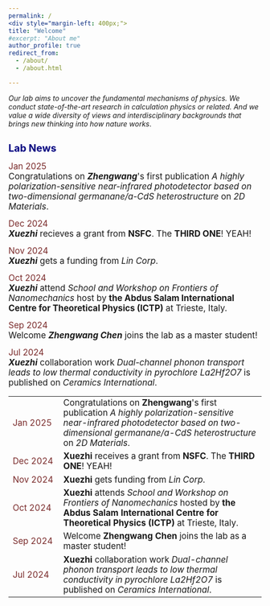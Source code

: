 ```yaml
---
permalink: /
<div style="margin-left: 400px;">
title: "Welcome"
#excerpt: "About me"
author_profile: true
redirect_from: 
  - /about/
  - /about.html

---
```






*Our lab aims to uncover the fundamental mechanisms of physics. We conduct state-of-the-art research in calculation physics or related. And we value a wide diversity of views and interdisciplinary backgrounds that brings new thinking into how nature works*.

<h1 style="color:	#000080; font-size: 20px;">Lab News</h1>

<span style="font-size:17px; color:	#7a2b2b;">Jan 2025  </span>  
<span style="font-size:17px">Congratulations on ***Zhengwang***'s first publication *A highly polarization-sensitive near-infrared photodetector based on two-dimensional germanane/a-CdS heterostructure* on *2D Materials*.</span>

<span style="font-size:17px; color:	#7a2b2b;">Dec 2024  </span>  
<span style="font-size:17px">***Xuezhi*** recieves a grant from **NSFC**. The **THIRD ONE**! YEAH! </span>  

<span style="font-size:17px; color:	#7a2b2b;">Nov 2024  </span>  
<span style="font-size:17px">***Xuezhi*** gets a funding from *Lin Corp*.</span>

<span style="font-size:17px; color:	#7a2b2b;">Oct 2024  </span>  
<span style="font-size:17px">***Xuezhi*** attend *School and Workshop on Frontiers of Nanomechanics* host by **the Abdus Salam International Centre for Theoretical Physics (ICTP)** at Trieste, Italy.</span>

<span style="font-size:17px; color:	#7a2b2b;">Sep 2024  </span>  
<span style="font-size:17px">Welcome ***Zhengwang Chen*** joins the lab as a master student!</span>

<span style="font-size:17px; color:	#7a2b2b;">Jul 2024    </span>  
<span style="font-size:17px">***Xuezhi*** collaboration work *Dual-channel phonon transport leads to low thermal conductivity in pyrochlore La2Hf2O7* is published on *Ceramics International*.</span>

<table style="width:100%; font-size:17px;">
  <tr>
    <td style="color:#7a2b2b; width:20%;">Jan 2025</td>
    <td>Congratulations on <strong>Zhengwang</strong>'s first publication <em>A highly polarization-sensitive near-infrared photodetector based on two-dimensional germanane/a-CdS heterostructure</em> on <em>2D Materials</em>.</td>
  </tr>
  <tr>
    <td style="color:#7a2b2b;">Dec 2024</td>
    <td><strong>Xuezhi</strong> receives a grant from <strong>NSFC</strong>. The <strong>THIRD ONE</strong>! YEAH!</td>
  </tr>
  <tr>
    <td style="color:#7a2b2b;">Nov 2024</td>
    <td><strong>Xuezhi</strong> gets funding from <em>Lin Corp</em>.</td>
  </tr>
  <tr>
    <td style="color:#7a2b2b;">Oct 2024</td>
    <td><strong>Xuezhi</strong> attends <em>School and Workshop on Frontiers of Nanomechanics</em> hosted by <strong>the Abdus Salam International Centre for Theoretical Physics (ICTP)</strong> at Trieste, Italy.</td>
  </tr>
  <tr>
    <td style="color:#7a2b2b;">Sep 2024</td>
    <td>Welcome <strong>Zhengwang Chen</strong> joins the lab as a master student!</td>
  </tr>
  <tr>
    <td style="color:#7a2b2b;">Jul 2024</td>
    <td><strong>Xuezhi</strong> collaboration work <em>Dual-channel phonon transport leads to low thermal conductivity in pyrochlore La2Hf2O7</em> is published on <em>Ceramics International</em>.</td>
  </tr>
</table>
